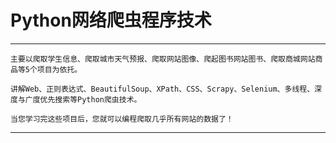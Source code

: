 # Python网络爬虫程序技术


***********************************************************************************************
    主要以爬取学生信息、爬取城市天气预报、爬取网站图像、爬起图书网站图书、爬取商城网站商品等5个项目为依托。
    
    讲解Web、正则表达式、BeautifulSoup、XPath、CSS、Scrapy、Selenium、多线程、深度与广度优先搜索等Python爬虫技术。

    当您学习完这些项目后，您就可以编程爬取几乎所有网站的数据了！
***********************************************************************************************


